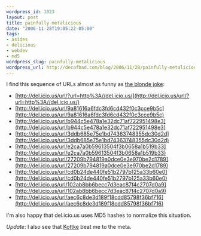 ```yaml
--- 
wordpress_id: 1023
layout: post
title: painfully metalicious
date: "2006-11-28T19:05:22-05:00"
tags: 
- asides
- delicious
- webdev
- md5
wordpress_slug: painfully-metalicious
wordpress_url: http://decafbad.com/blog/2006/11/28/painfully-metalicious
---
```

I find this sequence of URLs almost as funny as [the blonde joke][tbj]:

   * [http://del.icio.us/url/?url=http%3A//del.icio.us/](http://del.icio.us/url/?url=http%3A//del.icio.us/)
   * [http://del.icio.us/url/9a81616a6fdc3fd6cd432f0c3cce9b5c](http://del.icio.us/url/9a81616a6fdc3fd6cd432f0c3cce9b5c)
   * [http://del.icio.us/url/b944c5e478a1e32dc71af722951498e3](http://del.icio.us/url/b944c5e478a1e32dc71af722951498e3)
   * [http://del.icio.us/url/3ddb685e75e1bd74363748355dc30d2d](http://del.icio.us/url/3ddb685e75e1bd74363748355dc30d2d)
   * [http://del.icio.us/url/e2ca7a0b59613504f3b0658a1b519b33](http://del.icio.us/url/e2ca7a0b59613504f3b0658a1b519b33)
   * [http://del.icio.us/url/27209b794819a0dce0e3e970be2d1789](http://del.icio.us/url/27209b794819a0dce0e3e970be2d1789)
   * [http://del.icio.us/url/cd0b24de440fe51b2797b125a33b60e0](http://del.icio.us/url/cd0b24de440fe51b2797b125a33b60e0)
   * [http://del.icio.us/url/102ab8bb6becc7d3eac87f4c2707d0a9](http://del.icio.us/url/102ab8bb6becc7d3eac87f4c2707d0a9)
   * [http://del.icio.us/url/aec6c8de3d189f18cdd85798f36bf716](http://del.icio.us/url/aec6c8de3d189f18cdd85798f36bf716)

I'm also happy that del.icio.us uses MD5 hashes to normalize this situation.

*Update*: I also see that [Kottke](http://www.kottke.org/06/11/delicious-will-eat-itself) beat me to the meta.

[tbj]: http://decafbad.com/blog/2005/12/23/like-a-blonde-ouroboros
